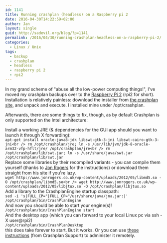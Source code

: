 ```yaml
---
id: 1141
title: Running crashplan (headless) on a Raspberry pi 2
date: 2016-04-30T14:22:59+02:00
author: Jan
layout: single
guid: http://sadevil.org/blog/?p=1141
permalink: /2016/04/30/running-crashplan-headless-on-a-raspberry-pi-2/
categories:
  - Linux / Unix
tags:
  - backup
  - crashplan
  - headless
  - raspberry pi 2
  - rpi2
---
```

In my grand scheme of "abuse all the low-power computing things!", I've moved my crashplan backups over to the <a href="https://en.wikipedia.org/wiki/Raspberry_Pi" target="_blank">Raspberry Pi 2</a> (rpi2 for short). Installation is relatively painless: download the installer from <a href="https://www.code42.com/crashplan/download/" target="_blank">the crashplan site</a>, and unpack and execute. I installed mine under /opt/crashplan.

Afterwards, there are some things to fix, though, as by default Crashplan is only supported on the Intel architecture:

Install a working JRE (& dependencies for the GUI app should you want to launch it through X forwarding):  
`apt-get install oracle-java8-jdk libswt-gtk-3-jni libswt-cairo-gtk-3-jni<br />
rm /opt/crashplan/jre; ln -s /usr/lib/jvm/jdk-8-oracle-arm32-vfp-hflt/jre/ /opt/crashplan/jre<br />
rm /opt/crashplan/lib/swt.jar; ln -s /usr/share/java/swt.jar /opt/crashplan/lib/swt.jar`  
Replace some libraries by their recompiled variants - you can compile them yourself (thanks to <a href="http://www.jonrogers.co.uk/2012/05/crashplan-on-the-raspberry-pi/" target="_blank">Jon Rogers</a> for the instructions) or download them straight from his site if you're lazy.  
`wget http://www.jonrogers.co.uk/wp-content/uploads/2012/05/libmd5.so -O /opt/crashplan/libmd5.so<br />
wget http://www.jonrogers.co.uk/wp-content/uploads/2012/05/libjtux.so -O /opt/crashplan/libjtux.so`  
Add a library to the CrashplanEngine startup classpath:  
`sed -i 's|FULL_CP="|FULL_CP="/usr/share/java/jna.jar:|' /opt/crashplan/bin/CrashPlanEngine`  
And now you should be able to start your engine(s)!  
`/opt/crashplan/bin/CrashPlanEngine start`  
And the desktop app (which you can forward to your local Linux pc via ssh -X user@rpi2)  
`/opt/crashplan/bin/CrashPlanDesktop`  
this does take forever to start. But it works. Or you can use <a href="https://support.code42.com/CrashPlan/4/Configuring/Using_CrashPlan_On_A_Headless_Computer" target="_blank">these instructions</a> (from Crashplan Support) to administer it remotely.